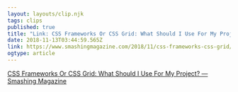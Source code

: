 ```yaml
---
layout: layouts/clip.njk 
tags: clips 
published: true 
title: "Link: CSS Frameworks Or CSS Grid: What Should I Use For My Project? — Smashing Magazine" 
date: 2018-11-13T03:44:59.565Z 
link: https://www.smashingmagazine.com/2018/11/css-frameworks-css-grid/ 
ogtype: article 
---
```

[ CSS Frameworks Or CSS Grid: What Should I Use For My Project? — Smashing Magazine ]( https://www.smashingmagazine.com/2018/11/css-frameworks-css-grid/ ) 
